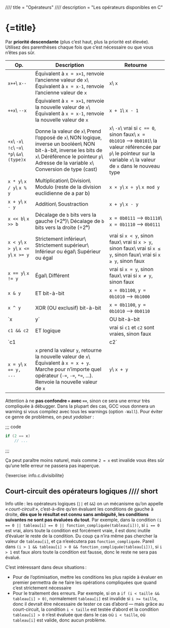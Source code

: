 //// title = "Opérateurs"
//// description = "Les opérateurs disponibles en C"

# {=title}

Par **priorité descendante** (plus c’est haut, plus la priorité est élevée). Utilisez des parenthèses chaque fois que c’est nécessaire ou que vous n’êtes pas sûr.

Op.                       | Description                                                                                                          | Retourne
------------------------- | -------------------------------------------------------------------------------------------------------------------- | --------
`x++`\ `x--`              | Équivalent à `x = x+1`, renvoie l’ancienne valeur de `x`\ Équivalent à `x = x-1`, renvoie l’ancienne valeur de `x`   | `x`\ `x`
`++x`\ `--x`              | Équivalent à `x = x+1`, renvoie la nouvelle valeur de `x`\ Équivalent à `x = x-1`, renvoie la nouvelle valeur de `x` | `x + 1`\ `x - 1`
`+x`\ `-x`\ `!c`\ `~x`\ `*p`\ `&x`\ `(type)x` | Donne la valeur de `x`\ Prend l’opposé de `x`\ NON logique, inverse un booléen\ NON bit-à-bit, inverse les bits de `x`\ Déréférence le pointeur `p`\ Adresse de la variable `x`\ Conversion de type (cast) | `x`\ `-x`\ vrai si `c == 0`, sinon faux\ `x = 0b1010` ⟶ `0b0101`\ la valeur référencée par `p`\ le pointeur sur la variable `x`\ la valeur de `x` dans le nouveau type
`x * y`\ `x / y`\ `x % y` | Multiplication\ Division\ Modulo (reste de la division euclidienne de a par b)                                       | `x × y`\ `x ÷ y`\ `x mod y`
`x + y`\ `x - y`          | Addition\ Soustraction                                                                                               | `x + y`\ `x - y`
`x << b`\ `x >> b`        | Décalage de `b` bits vers la gauche (×2ᵇ)\ Décalage de `b` bits vers la droite (÷2ᵇ)                                 | `x = 0b0111` ⟶ `0b1110`\ `x = 0b1110` ⟶ `0b0111`
`x < y`\ `x > y`\ `x <= y`\ `x >= y` | Strictement inférieur\ Strictement supérieur\ Inférieur ou égal\ Supérieur ou égal | vrai si `x < y`, sinon faux\ vrai si `x > y`, sinon faux\ vrai si `x ≤ y`, sinon faux\ vrai si `x ≥ y`, sinon faux
`x == y`\ `x != y`        | Égal\ Différent | vrai si `x = y`, sinon faux\ vrai si `x ≠ y`, sinon faux
`x & y`                   | ET bit-à-bit                                                                                                         | `x = 0b1100`, `y = 0b1010` ⟶ `0b1000`
`x ^ y`                   | XOR (OU exclusif) bit-à-bit                                                                                          | `x = 0b1100`, `y = 0b1010` ⟶ `0b0110`
`x | y`                   | OU bit-à-bit                                                                                                         | `x = 0b1100`, `y = 0b1010` ⟶ `0b1110`
`c1 && c2`                | ET logique                                                                                                           | vrai si `c1` et `c2` sont vraies, sinon faux
`c1 || c2`                | OU logique                                                                                                           | vrai si au moins l’une de `c1` et `c2` est vraie, sinon faux
`x = y`\ `x += y, ...`    | `x` prend la valeur `y`, retourne la nouvelle valeur de `x`\ Équivalent à `x = x + y`. Marche pour n’importe quel opérateur (`-=`, `-=`, `*=`, ...). Renvoie la nouvelle valeur de `x` | `y`\ `x + y`

Attention à ne **pas confondre `=` avec `==`**, sinon ce sera une erreur très compliquée à débugger. Dans la plupart des cas, GCC vous donnera un warning si vous compilez avec tous les warnings (option `-Wall`). Pour éviter ce genre de problèmes, on peut *yodaïser* :

;;; code
```c
if (2 == x)
	// ...
```
;;;

Ça peut paraître moins naturel, mais comme `2 = x` est invalide vous êtes sûr qu’une telle erreur ne passera pas inaperçue.

{!exercise: info.c.divisibilite}

## Court-circuit des opérateurs logiques //// short

Info utile : les opérateurs logiques (`||` et `&&`) on un mécanisme qu’on appelle *« court-circuit »*, c’est-à-dire qu’en évaluant les conditions de gauche à droite, **dès que le résultat est connu sans ambiguité, les conditions suivantes ne sont pas évaluées du tout**. Par exemple, dans la condition `(i == 0 || tableau[i] == 0 || fonction_compliquée(tableau[i]))`, si `i == 0` est vrai, alors toute la condition est forcément vraie, il est donc inutile d’évaluer le reste de la condition. Du coup ça n’ira même pas chercher la valeur de `tableau[i]`, et ça n’exécutera pas `fonction_compliquée`. Pareil dans `(i > 1 && tableau[i] > 0 && fonction_compliquée(tableau[i]))`, si `i > 1` est faux alors toute la condition est fausse, donc le reste ne sera pas évalué.

C’est intéressant dans deux situations :

- Pour de l’optimisation, mettre les conditions les plus rapide à évaluer en premier permettra de ne faire les opérations compliquées que quand c’est strictement nécessaire
- Pour le traitement des erreurs. Par exemple, si on a `if (i < taille && tableau[i] > 0)`, normalement `tableau[i]` est invalide si `i >= taille`, donc il devrait être nécessaire de tester ce cas d’abord — mais grâce au court-circuit, la condition `i < taille` est testée d’abord et la condition `tableau[i] > 0` n’est évaluée que dans le cas où `i < taille`, où `tableau[i]` est valide, donc aucun problème.
